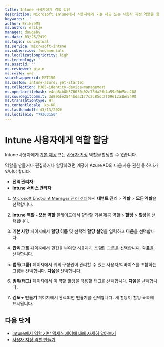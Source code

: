 ```yaml
---
title: Intune 사용자에게 역할 할당
description: Microsoft Intune에서 사용자에게 기본 제공 또는 사용자 지정 역할을 할당하는 방법을 알아봅니다.
keywords: ''
author: ErikjeMS
ms.author: erikje
manager: dougeby
ms.date: 03/26/2019
ms.topic: conceptual
ms.service: microsoft-intune
ms.subservice: fundamentals
ms.localizationpriority: high
ms.technology: ''
ms.assetid: ''
ms.reviewer: pjain
ms.suite: ems
search.appverid: MET150
ms.custom: intune-azure; get-started
ms.collection: M365-identity-device-management
ms.openlocfilehash: e4ea84b0b378030a02c73da20b4a59d0b65ca288
ms.sourcegitcommit: 3d895be2844bda2177c2c85dc2f09612a1be5490
ms.translationtype: HT
ms.contentlocale: ko-KR
ms.lasthandoff: 03/13/2020
ms.locfileid: "79363150"
---
```

# <a name="assign-a-role-to-an-intune-user"></a>Intune 사용자에게 역할 할당

Intune 사용자에게 [기본 제공](role-based-access-control.md#built-in-roles) 또는 [사용자 지정](create-custom-role.md) 역할을 할당할 수 있습니다.

역할을 만들거나 편집하거나 할당하려면 계정에 Azure AD의 다음 사용 권한 중 하나가 있어야 합니다.
- **전역 관리자**
- **Intune 서비스 관리자**

1. [Microsoft Endpoint Manager 관리 센터](https://go.microsoft.com/fwlink/?linkid=2109431)에서 **테넌트 관리** > **역할** > **모든 역할**을 선택합니다.

2. **Intune 역할 - 모든 역할** 블레이드에서 할당할 기본 제공 역할 > **할당** > **할당**을 선택합니다.

5. **기본 사항** 페이지에서 **할당 이름** 및 선택적 **할당 설명**을 입력하고 **다음**을 선택합니다.

6. **관리 그룹** 페이지에서 권한을 부여할 사용자가 포함된 그룹을 선택합니다. **다음**을 선택합니다.

7. **범위(그룹)** 페이지에서 위의 구성원이 관리할 수 있는 사용자/디바이스를 포함하는 그룹을 선택합니다. **다음**을 선택합니다.

8. **범위(태그)** 페이지에서 이 역할 할당을 적용할 태그를 선택합니다. **다음**을 선택합니다.

9. **검토 + 만들기** 페이지에서 완료되면 **만들기**를 선택합니다. 새 할당이 할당 목록에 표시됩니다.

## <a name="next-steps"></a>다음 단계
- [Intune에서 역할 기반 액세스 제어에 대해 자세히 알아보기](role-based-access-control.md)
- [사용자 지정 역할 만들기](create-custom-role.md)


